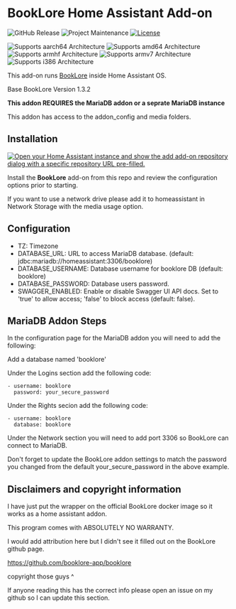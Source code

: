 # BookLore Home Assistant Add-on
![GitHub Release](https://img.shields.io/github/v/release/bigred10151990/bookloreserver)
![Project Maintenance][BLmaintenance-shield]
[![License][BLlicense-shield]](LICENSE.md)

![Supports aarch64 Architecture][BLaarch64-shield]
![Supports amd64 Architecture][BLamd64-shield]
![Supports armhf Architecture][BLarmhf-shield]
![Supports armv7 Architecture][BLarmv7-shield]
![Supports i386 Architecture][BLi386-shield]

[BLaarch64-shield]: https://img.shields.io/badge/aarch64-yes-green.svg
[BLamd64-shield]: https://img.shields.io/badge/amd64-yes-green.svg
[BLarmhf-shield]: https://img.shields.io/badge/armhf-no-red.svg
[BLarmv7-shield]: https://img.shields.io/badge/armv7-no-red.svg
[BLi386-shield]: https://img.shields.io/badge/i386-no-red.svg

[BLissue]: https://github.com/bigred10151990/bookloreserver/issues
[BLlicense-shield]: https://img.shields.io/github/license/bigred10151990/bookloreserver
[BLmaintenance-shield]: https://img.shields.io/maintenance/yes/2025.svg

This add-on runs [BookLore](https://github.com/booklore-app/booklore) inside Home Assistant OS.

Base BookLore Version 1.3.2

**This addon REQUIRES the MariaDB addon or a seprate MariaDB instance**

This addon has access to the addon_config and media folders.

## Installation
[![Open your Home Assistant instance and show the add add-on repository dialog with a specific repository URL pre-filled.](https://my.home-assistant.io/badges/supervisor_add_addon_repository.svg)](https://my.home-assistant.io/redirect/supervisor_add_addon_repository/?repository_url=https%3A%2F%2Fgithub.com%2Fbigred10151990%2Fha-addons)

Install the **BookLore** add-on from this repo and review the configuration options prior to starting.

If you want to use a network drive please add it to homeassistant in Network Storage with the media usage option.

## Configuration

- TZ: Timezone
- DATABASE_URL: URL to access MariaDB database. (default: jdbc:mariadb://homeassistant:3306/booklore)
- DATABASE_USERNAME: Database username for booklore DB (default: booklore)
- DATABASE_PASSWORD: Database users password.
- SWAGGER_ENABLED: Enable or disable Swagger UI API docs. Set to 'true' to allow access; 'false' to block access (default: false).

## MariaDB Addon Steps

In the configuration page for the MariaDB addon you will need to add the following:

Add a database named 'booklore'

Under the Logins section add the following code:
```
- username: booklore
  password: your_secure_password
```
Under the Rights secion add the following code:
```
- username: booklore
  database: booklore
```

Under the Network section you will need to add port 3306 so BookLore can connect to MariaDB.

Don't forget to update the BookLore addon settings to match the password you changed from the default your_secure_password in the above example.

## Disclaimers and copyright information

I have just put the wrapper on the official BookLore docker image so it works as a home assistant addon. 

This program comes with ABSOLUTELY NO WARRANTY.

I would add attribution here but I didn't see it filled out on the BookLore github page.

https://github.com/booklore-app/booklore

copyright those guys ^

If anyone reading this has the correct info please open an issue on my github so I can update this section.










